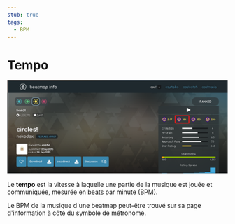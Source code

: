 ```yaml
---
stub: true
tags:
  - BPM
---
```


# Tempo

![Image de l'indicateur de BPM sur la page d'information de la beatmap](img/BPM_beatmap_info.png "Le tempo peut-être observé dans le coin en haut de la page d'information de la beatmap.")

Le **tempo** est la vitesse à laquelle une partie de la musique est jouée et communiquée, mesurée en [beats](/wiki/Music_theory/Beat) par minute (BPM).

Le BPM de la musique d'une beatmap peut-être trouvé sur sa page d'information à côté du symbole de métronome.
